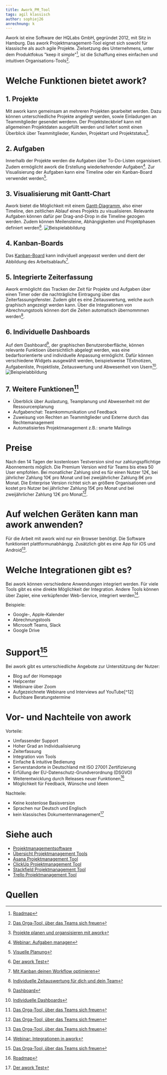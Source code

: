 ```yaml
---
title: Awork_PM_Tool
tags: agil klassisch
author: sophiej26
anrechnung: k 
---
```

Awork ist eine Software der HQLabs GmbH, gegründet 2012, mit Sitz in Hamburg. Das awork Projektmanagement-Tool eignet sich sowohl für klassische als auch agile Projekte. Zielsetzung des Unternehmens, unter dem Produktfokus "keep it simple"[^8], ist die Schaffung eines einfachen und intuitiven Organisations-Tools[^1]. 
# Welche Funktionen bietet awork?
## 1. Projekte 
Mit awork kann gemeinsam an mehreren Projekten gearbeitet werden. Dazu können unterschiedliche Projekte angelegt werden, sowie Einladungen an Teammitglieder gesendet werdenn. Der Projektsteckbrief kann mit allgemeinen Projektdaten ausgefüllt werden und liefert somit einen Überblick über Teammitglieder, Kunden, Projektart und Projektstatus[^7]. 
## 2. Aufgaben 
Innerhalb der Projekte werden die Aufgaben über To-Do-Listen organisisert. Zudem ermöglicht awork die Erstellung
wiederkehrender Aufgaben[^10]. Zur Visualisierung der Aufgaben kann eine Timeline oder ein Kanban-Board verwendet werden[^9]. 
## 3. Visualisierung mit Gantt-Chart 
Awork bietet die Möglichkeit mit einem [Gantt-Diagramm](Gantt_Diagramme.md), also einer Timeline, den zeitlichen Ablauf eines Projekts zu visualisieren. Relevante Aufgaben können dafür per Drag-and-Drop in die Timeline gezogen werden. Zudem können Meilensteine, Abhängigkeiten und Projektphasen definiert werden[^3]. 
![Beispielabbildung](Awork_PM_Tool/Timeline.png)
## 4. Kanban-Boards
Das [Kanban-Board](Kanban.md) kann individuell angepasst werden und dient der Abbildung des Arbeitsablaufs[^6]. 
## 5. Integrierte Zeiterfassung 
Awork ermöglicht das Tracken der Zeit für Projekte und Aufgaben über einen Timer oder die nachträgliche Eintragung über das Zeiterfassungsfenster. Zudem gibt es eine Zeitauswertung, welche auch graphisch angezeigt werden kann. Über die Integrationen von Abrechnungstools können dort die Zeiten automatisch übernommmen werden[^5].
## 6. Individuelle Dashboards 
Auf dem Dashboard[^2], der graphischen Benutzeroberfläche, können relevante Funktioen übersichtlich abgelegt werden, was eine bedarfsorientierte und individuelle Anpassung ermöglicht. 
Dafür können verschiedene Widgets ausgewählt werden, beispielsweise TExtnotizen, Aufgabenliste, Projektliste, Zeitauswertung und Abwesenheit von Usern[^4].
![Beispielabbildung](Awork_PM_Tool/Dashboard_Bild.jpg)
## 7. Weitere Funktionen[^1]
* Überblick über Auslastung, Teamplanung und Abwesenheit mit der Ressourcenplanung 
* Aufgabenchat: Teamkommunikation und Feedback 
* Zuweisung von Rechten an Teammitglieder und Externe durch das Rechtemanagement 
* Automatisiertes Projektmanagement z.B.: smarte Mailings 
# Preise 
Nach den 14 Tagen der kostenlosen Testversion sind nur zahlungspflichtige Abonnements möglich. Die Premium Version wird für Teams bis etwa 50 User empfohlen. Bei monatlicher Zahlung sind es für einen Nutzer 12€, bei jährlicher Zahlung 10€ pro Monat und bei zweijährlicher Zahlung 8€ pro Monat. Die Enterprise Version richtet sich an größere Organisationen und kostet pro Nutzer bei jährlicher Zahlung 15€ pro Monat und bei zweijährlicher Zahlung 12€ pro Monat[^1]. 
# Auf welchen Geräten kann man awork anwenden? 
Für die Arbeit mit awork wird nur ein Browser benötigt. Die Software funktioniert plattformunabhängig. Zusätzlich gibt es eine App für iOS und Android[^1]. 
# Welche Integrationen gibt es? 
Bei awork können verschiedene Anwendungen integriert werden. Für viele Tools gibt es eine direkte Möglichkeit der Integration. Andere Tools können über Zapier, eine verküpfender Web-Service, integriert werden[^11]. 

Beispiele: 
* Google-, Apple-Kalender 
* Abrechnungstools 
* Microsoft Teams, Slack 
* Google Drive 
# Support[^1]
Bei awork gibt es unterschiedliche Angebote zur Unterstützung der Nutzer: 
* Blog auf der Homepage 
* Helpcenter 
* Webinare über Zoom 
* Aufgezeichnete Webinare und Interviews auf YouTube[^12]
* Buchbare Beratungstermine 
# Vor- und Nachteile von awork 
Vorteile: 
* Umfassender Support 
* Hoher Grad an Individualisierung 
* Zeiterfassung 
* Integration von Tools 
* Einfache & intuitive Bedienung 
* Serverstandorte in Deutschland mit ISO 27001 Zertifizierung 
* Erfüllung der EU-Datenschutz-Grundverordnung (DSGVO) 
* Weiterentwicklung durch Releases neuer Funktionen[^8]
* Möglichkeit für Feedback, Wünsche und Ideen 

Nachteile: 
* Keine kostenlose Basisversion 
* Sprachen nur Deutsch und Englisch 
* kein klassisches Dokumentenmanagement[^3] 

# Siehe auch
* [Projektmanagementsoftware](Projektmanagementsoftware.md)
* [Übersicht Projektmanagement Tools](Uebersicht_PM_Tools.md)
* [Asana Projektmanagement Tool](Asana_PM_Tool.md)
* [ClickUp Projektmanagement Tool](ClickUp_PM_Tool.md)
* [Stackfield Projektmanagement Tool](Stackfield_PM_Tool.md)
* [Trello Projektmanagement Tool](Trello_PM_Tool.md)
# Quellen
[^1]: [Das Orga-Tool, über das Teams sich freuen](https://www.awork.io/produkt/)
[^2]: [Dashboard](https://www.businessinsider.de/gruenderszene/lexikon/begriffe/dashboard/)
[^3]: [Der awork Test](https://pm-tools.info/projektmanagement-software-reviews/awork-test-und-kosten-aus-hamburg/?cn-reloaded=1)
[^4]: [Individuelle Dashboards](https://blog.awork.io/neues-feature/jetzt-neu-individuelle-dashboards-in-awork/)
[^5]: [Individuelle Zeitauswertung für dich und dein Team](https://www.awork.io/blog/jetzt-neu-die-individuelle-zeitauswertung-fuer-dich-und-dein-team/)
[^6]: [Mit Kanban deinen Workflow optimieren](https://www.awork.io/blog/mit-kanban-deinen-workflow-optimieren-stop-starting-start-finishing/)
[^7]: [Projekte planen und organsisieren mit awork](https://www.youtube.com/watch?v=zTEa2inVWZU)
[^8]: [Roadmap](https://www.awork.io/roadmap/)
[^9]: [Visuelle Planung](https://www.awork.io/blog/visuelle-planung-in-awork/)
[^10]: [Webinar: Aufgaben managen](https://www.youtube.com/watch?v=bomHrZfe-SU)
[^11]: [Webinar: Integrationen in awork](https://www.youtube.com/watch?v=A1Hk5oDAiNY)

